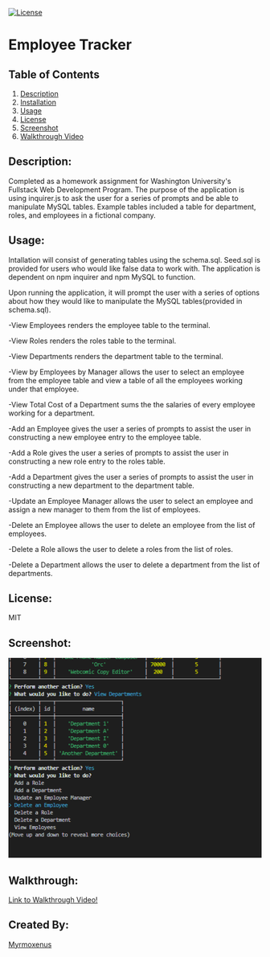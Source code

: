 
[![License](https://img.shields.io/badge/License-MIT-yellow.svg)](https://opensource.org/licenses/MIT)
# Employee Tracker

## Table of Contents

1. [Description](#description)
2. [Installation](#installation)
3. [Usage](#usage)
4. [License](#license)
5. [Screenshot](#screenshot)
6. [Walkthrough Video](#walkthrough)


## Description:
Completed as a homework assignment for Washington University's Fullstack Web Development Program. The purpose of the application is using inquirer.js to ask the user for a series of prompts and be able to manipulate MySQL tables. Example tables included a table for department, roles, and employees in a fictional company.

## Usage:
Intallation will consist of generating tables using the schema.sql. Seed.sql is provided for users who would like false data to work with. The application is dependent on npm inquirer and npm MySQL to function.

Upon running the application, it will prompt the user with a series of options about how they would like to manipulate the MySQL tables(provided in schema.sql).

-View Employees renders the employee table to the terminal.

-View Roles renders the roles table to the terminal.

-View Departments renders the department table to the terminal.

-View by Employees by Manager allows the user to select an employee from the employee table and view a table of all the employees working under that employee.

-View Total Cost of a Department sums the the salaries of every employee working for a department.

-Add an Employee gives the user a series of prompts to assist the user in constructing a new employee entry to the employee table.

-Add a Role gives the user a series of prompts to assist the user in constructing a new role entry to the roles table.

-Add a Department gives the user a series of prompts to assist the user in constructing a new department to the department table.

-Update an Employee Manager allows the user to select an employee and assign a new manager to them from the list of employees.

-Delete an Employee allows the user to delete an employee from the list of employees.

-Delete a Role allows the user to delete a roles from the list of roles.

-Delete a Department allows the user to delete a department from the list of departments.


## License: 
MIT

## Screenshot: 
![Screenshot of ReadMe Generator in Use](Images/screenshot.png)

## Walkthrough:
[Link to Walkthrough Video!](https://drive.google.com/drive/folders/1OnADLzX_jZacfchbDS_yCszsTkBkI7e0)

## Created By: 
[Myrmoxenus](https://github.com/Myrmoxenus)
